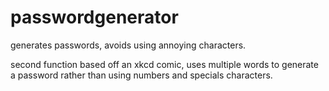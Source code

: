 # passwordgenerator
generates passwords, avoids using annoying characters.

second function based off an xkcd comic, uses multiple words to generate a password rather than using numbers and specials characters.

